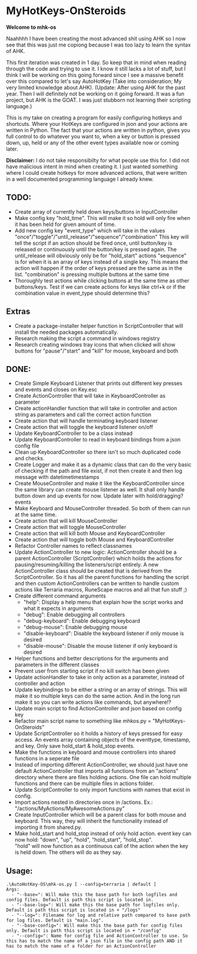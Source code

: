 # MyHotKeys-OnSteroids
**Welcome to mhk-os**<br>

Naahhhh I have been creating the most advanced shit using AHK so I now see that this was just me copiong because I was too lazy to learn the syntax of AHK.

This first iteration was created in 1 day. So keep that in mind when reading through the code and trying to use it. I know it still lacks a lot of stuff, but I think I will be working on this going forward since I see a massive benefit over this compared to let's say AutoHotKey (Take into consideration; My very limited knowledge about AHK). (Update: After using AHK for the past year. Then I will definitely not be working on it going forward. It was a fun project, but AHK is the GOAT. I was just stubborn not learning their scripting language.)
<br> 

This is my take on creating a program for easily configuring hotkeys and shortcuts. Where your HotKeys are configured in json and your actions are written in Python. The fact that your actions are written in python, gives you full control to do whatever you want to, when a key or button is pressed down, up, held or any of the other event types available now or coming later. <br> 

**Disclaimer:** I do not take responsibilty for what people use this for. I did not have malicious intent in mind when creating it. I just wanted something where I could create hotkeys for more advanced actions, that were written in a well documented programming language I already knew.


## TODO:
- Create array of currently held down keys/buttons in InputController
- Make config key "hold_time". This will make it so hold will only fire when it has been held for given amount of time.
- Add new config key "event_type" which will take in the values "once"/"toggle"/"until_release"/"sequence"/"combination"
     This key will tell the script if an action should be fired once, until button/key is released or continuously until the button/key is pressed again.
     The until_release will obviously only be for "hold_start" actions
     "sequence" is for when it is an array of keys instead of a single key. This means the action will happen if the order of keys pressed are the same as in the list.
     "combination" is pressing multiple buttons at the same time
- Thoroughly test actions while clicking buttons at the same time as other buttons/keys. Test if we can create actions for keys like ctrl+k or if the combination value in event_type should determine this?

## Extras
- Create a package-installer helper function in ScriptController that will install the needed packages automatically. 
- Research making the script a command in windows registry
- Research creating windows tray icons that when clicked will show buttons for "pause"/"start" and "kill" for mouse, keyboard and both



## DONE:
- Create Simple Keyboard Listener that prints out different key presses and events and closes on Key.esc
- Create ActionController that will take in KeyboardController as parameter
- Create actionHandler function that will take in controller and action string as parameters and call the correct action function
- Create action that will handle terminating keyboard listener
- Create action that will toggle the keyboard listener on/off
- Update KeyboardController to be a class instead
- Update KeyboardController to read in keyboard bindings from a json config file
- Clean up KeyboardController so there isn't so much duplicated code and checks.
- Create Logger and make it as a dynamic class that can do the very basic of checking if the path and file exist, if not then create it and then log message with datetimetimestamps
- Create MouseController and make it like the KeyboardController since the same library can create mouse listener as well. 
     It shall only handle button down and up events for now. Update later with hold/dragging? events
- Make Keyboard and MouseController threaded. So both of them can run at the same time.
- Create action that will kill MouseController
- Create action that will toggle MouseController
- Create action that will kill both Mouse and KeyboardController
- Create action that will toggle both Mouse and KeyboardController
- Refactor Controller names to reflect classnames
- Update ActionController to new logic:
     ActionController should be a parent ActionController (ScriptController) which holds the actions for pausing/resuming/killing the listeners/script entirely.
     A new ActionController class should be created that is derived from the ScriptController. 
     So it has all the parent functions for handling the script and then custom ActionControllers can be written to handle custom actions like Terraria macros, RuneScape macros and all that fun stuff ;)
- Create different command arguments 
     - "help": Display a help menu that explain how the script works and what it expects in arguments
     - "debug": Enable debugging all controllers
     - "debug-keyboard": Enable debugging keyboard
     - "debug-mouse": Enable debugging mouse
     - "disable-keyboard": Disable the keyboard listener if only mouse is desired
     - "disable-mouse": Disable the mouse listener if only keyboard is desired
- Helper functions and better descriptions for the arguments and parameters in the different classes
- Prevent user from starting script if no kill switch has been given
- Update actionHandler to take in only action as a parameter, instead of controller and action
- Update keybindings to be either a string or an array of strings. This will make it so multiple keys can do the same action. And in the long run make it so you can write actions like commands, but anywhere!?
- Update main script to find ActionController and json based on config key
- Refactor main script name to something like mhkos.py = "MyHotKeys-OnSteroids"
- Update ScriptController so it holds a history of keys pressed for easy access. An events array containing objects of the eventtype, timestamp, and key. Only save hold_start & hold_stop events.
- Make the functions in keyboard and mouse controllers into shared functions in a seperate file
- Instead of importing different ActionController, we should just have one default ActionController that imports all functions from an "actions" directory where there are files holding actions. One file can hold multiple functions and there can be multiple files in actions folder.
- Update ScriptController to only import functions with names that exist in config.
- Import actions nested in directories once in /actions. Ex.: "/actions/MyActions/MyAwesomeActions.py" 
- Create InputController which will be a parent class for both mouse and keyboard. This way, they will inherit the functionality instead of importing it from shared.py.
- Make hold_start and hold_stop instead of only hold action. event key can now hold: "down", "up", "hold", "hold_start", "hold_stop".<br>
     "hold" will now function as a continuous call of the action when the key is held down. The others will do as they say.

## Usage:
```
.\AutoHotKey-OS\mhk-os.py [ --config=terraria | default ]
Args:
  - "--base=": Will make this the base path for both logfiles and config files. Default is path this script is located in.
  - "--base-log=": Will make this the base path for logfiles only. Default is path this script is located in + "/logs"
  - "--log=": Filename for log and relative path compared to base path for log files. Default is "main.log".
  - "--base-config=": Will make this the base path for config files only. Default is path this script is located in + "/config"
  - "--config=": Name for config file and ActionController to use. So this has to match the name of a json file in the config path AND it has to match the name of a folder for an ActionController
```
